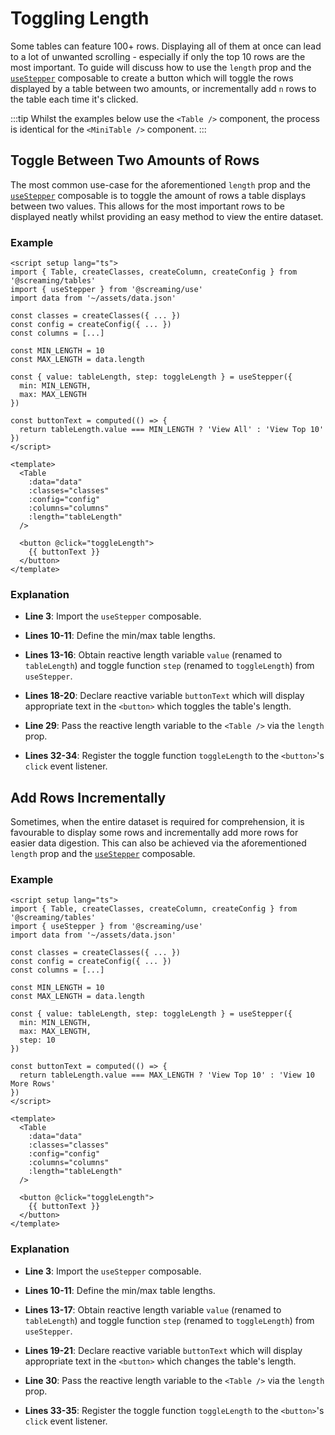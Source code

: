 # Toggling Length

Some tables can feature 100+ rows. Displaying all of them at once can lead to a lot of unwanted scrolling - especially if only the top 10 rows are the most important. To guide will discuss how to use the `length` prop and the [`useStepper`](../../use/use-stepper.md) composable to create a button which will toggle the rows displayed by a table between two amounts, or incrementally add `n` rows to the table each time it's clicked.

:::tip
Whilst the examples below use the `<Table />` component, the process is identical for the `<MiniTable />` component.
:::

## Toggle Between Two Amounts of Rows

The most common use-case for the aforementioned `length` prop and the [`useStepper`](../../use/use-stepper.md) composable is to toggle the amount of rows a table displays between two values. This allows for the most important rows to be displayed neatly whilst providing an easy method to view the entire dataset.

### Example

```vue{3,10-11,13-16,18-20,29,32-34}
<script setup lang="ts">
import { Table, createClasses, createColumn, createConfig } from '@screaming/tables'
import { useStepper } from '@screaming/use'
import data from '~/assets/data.json'

const classes = createClasses({ ... })
const config = createConfig({ ... })
const columns = [...]

const MIN_LENGTH = 10
const MAX_LENGTH = data.length

const { value: tableLength, step: toggleLength } = useStepper({
  min: MIN_LENGTH,
  max: MAX_LENGTH
})

const buttonText = computed(() => {
  return tableLength.value === MIN_LENGTH ? 'View All' : 'View Top 10'
})
</script>

<template>
  <Table
    :data="data"
    :classes="classes"
    :config="config"
    :columns="columns"
    :length="tableLength"
  />

  <button @click="toggleLength">
    {{ buttonText }}
  </button>
</template>
```

### Explanation

- **Line 3**: Import the `useStepper` composable.

- **Lines 10-11**: Define the min/max table lengths.

- **Lines 13-16**: Obtain reactive length variable `value` (renamed to `tableLength`) and toggle function `step` (renamed to `toggleLength`) from `useStepper`.

- **Lines 18-20**: Declare reactive variable `buttonText` which will display appropriate text in the `<button>` which toggles the table's length.

- **Line 29**: Pass the reactive length variable to the `<Table />` via the `length` prop.

- **Lines 32-34**: Register the toggle function `toggleLength` to the `<button>`'s `click` event listener.

## Add Rows Incrementally

Sometimes, when the entire dataset is required for comprehension, it is favourable to display some rows and incrementally add more rows for easier data digestion. This can also be achieved via the aforementioned `length` prop and the [`useStepper`](../../use/use-stepper.md) composable.

### Example

```vue{3,10-11,13-17,19-21,30,33-35}
<script setup lang="ts">
import { Table, createClasses, createColumn, createConfig } from '@screaming/tables'
import { useStepper } from '@screaming/use'
import data from '~/assets/data.json'

const classes = createClasses({ ... })
const config = createConfig({ ... })
const columns = [...]

const MIN_LENGTH = 10
const MAX_LENGTH = data.length

const { value: tableLength, step: toggleLength } = useStepper({
  min: MIN_LENGTH,
  max: MAX_LENGTH,
  step: 10
})

const buttonText = computed(() => {
  return tableLength.value === MAX_LENGTH ? 'View Top 10' : 'View 10 More Rows'
})
</script>

<template>
  <Table
    :data="data"
    :classes="classes"
    :config="config"
    :columns="columns"
    :length="tableLength"
  />

  <button @click="toggleLength">
    {{ buttonText }}
  </button>
</template>
```

### Explanation

- **Line 3**: Import the `useStepper` composable.

- **Lines 10-11**: Define the min/max table lengths.

- **Lines 13-17**: Obtain reactive length variable `value` (renamed to `tableLength`) and toggle function `step` (renamed to `toggleLength`) from `useStepper`.

- **Lines 19-21**: Declare reactive variable `buttonText` which will display appropriate text in the `<button>` which changes the table's length.

- **Line 30**: Pass the reactive length variable to the `<Table />` via the `length` prop.

- **Lines 33-35**: Register the toggle function `toggleLength` to the `<button>`'s `click` event listener.
